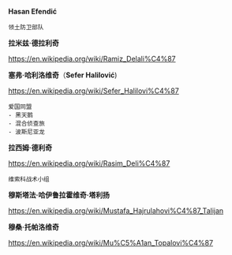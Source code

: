 **Hasan Efendić**

```
领土防卫部队
```

**拉米兹·德拉利奇**

https://en.wikipedia.org/wiki/Ramiz_Delali%C4%87

**塞弗·哈利洛维奇**（**Sefer Halilović**)

https://en.wikipedia.org/wiki/Sefer_Halilovi%C4%87

```
爱国同盟
- 黑天鹅
- 混合侦查旅
- 波斯尼亚龙
```

**拉西姆·德利奇**

https://en.wikipedia.org/wiki/Rasim_Deli%C4%87

```
维索科战术小组
```

**穆斯塔法·哈伊鲁拉霍维奇·塔利扬**

https://en.wikipedia.org/wiki/Mustafa_Hajrulahovi%C4%87_Talijan



**穆桑·托帕洛维奇**

https://en.wikipedia.org/wiki/Mu%C5%A1an_Topalovi%C4%87
